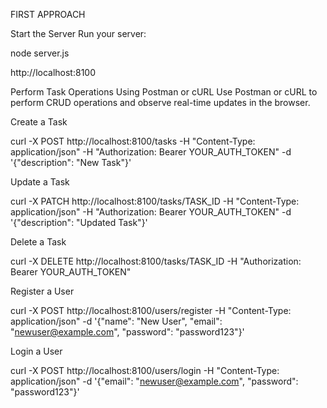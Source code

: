 FIRST APPROACH

Start the Server
Run your server:

node server.js

http://localhost:8100

 Perform Task Operations Using Postman or cURL
Use Postman or cURL to perform CRUD operations and observe real-time updates in the browser.

Create a Task

curl -X POST http://localhost:8100/tasks -H "Content-Type: application/json" -H "Authorization: Bearer YOUR_AUTH_TOKEN" -d '{"description": "New Task"}'

Update a Task

curl -X PATCH http://localhost:8100/tasks/TASK_ID -H "Content-Type: application/json" -H "Authorization: Bearer YOUR_AUTH_TOKEN" -d '{"description": "Updated Task"}'

Delete a Task

curl -X DELETE http://localhost:8100/tasks/TASK_ID -H "Authorization: Bearer YOUR_AUTH_TOKEN"

Register a User

curl -X POST http://localhost:8100/users/register -H "Content-Type: application/json" -d '{"name": "New User", "email": "newuser@example.com", "password": "password123"}'

Login a User

curl -X POST http://localhost:8100/users/login -H "Content-Type: application/json" -d '{"email": "newuser@example.com", "password": "password123"}'
